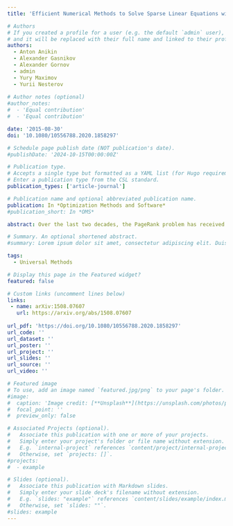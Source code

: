 ```yaml
---
title: 'Efficient Numerical Methods to Solve Sparse Linear Equations with Application to PageRank'

# Authors
# If you created a profile for a user (e.g. the default `admin` user), write the username (folder name) here
# and it will be replaced with their full name and linked to their profile.
authors:
  - Anton Anikin
  - Alexander Gasnikov
  - Alexander Gornov
  - admin
  - Yury Maximov
  - Yurii Nesterov
  
# Author notes (optional)
#author_notes:
#  - 'Equal contribution'
#  - 'Equal contribution'

date: '2015-08-30'
doi: '10.1080/10556788.2020.1858297'

# Schedule page publish date (NOT publication's date).
#publishDate: '2024-10-15T00:00:00Z'

# Publication type.
# Accepts a single type but formatted as a YAML list (for Hugo requirements).
# Enter a publication type from the CSL standard.
publication_types: ['article-journal']

# Publication name and optional abbreviated publication name.
publication: In *Optimization Methods and Software* 
#publication_short: In *OMS*

abstract: Over the last two decades, the PageRank problem has received increased interest from the academic community as an efficient tool to estimate web-page importance in information retrieval. Despite numerous developments, the design of efficient optimization algorithms for the PageRank problem is still a challenge. This paper proposes three new algorithms with a linear time complexity for solving the problem over a bounded-degree graph. The idea behind them is to set up the PageRank as a convex minimization problem over a unit simplex, and then solve it using iterative methods with small iteration complexity. Our theoretical results are supported by an extensive empirical justification using real-world and simulated data.

# Summary. An optional shortened abstract.
#summary: Lorem ipsum dolor sit amet, consectetur adipiscing elit. Duis posuere tellus ac convallis placerat. Proin tincidunt magna sed ex sollicitudin condimentum.

tags:
  - Universal Methods

# Display this page in the Featured widget?
featured: false

# Custom links (uncomment lines below)
links:
 - name: arXiv:1508.07607
   url: https://arxiv.org/abs/1508.07607
   
url_pdf: 'https://doi.org/10.1080/10556788.2020.1858297'
url_code: ''
url_dataset: ''
url_poster: ''
url_project: ''
url_slides: ''
url_source: ''
url_video: ''

# Featured image
# To use, add an image named `featured.jpg/png` to your page's folder.
#image:
#  caption: 'Image credit: [**Unsplash**](https://unsplash.com/photos/pLCdAaMFLTE)'
#  focal_point: ''
#  preview_only: false

# Associated Projects (optional).
#   Associate this publication with one or more of your projects.
#   Simply enter your project's folder or file name without extension.
#   E.g. `internal-project` references `content/project/internal-project/index.md`.
#   Otherwise, set `projects: []`.
#projects:
#  - example

# Slides (optional).
#   Associate this publication with Markdown slides.
#   Simply enter your slide deck's filename without extension.
#   E.g. `slides: "example"` references `content/slides/example/index.md`.
#   Otherwise, set `slides: ""`.
#slides: example
---
```

